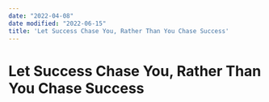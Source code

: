 ```yaml
---
date: "2022-04-08"
date modified: "2022-06-15"
title: 'Let Success Chase You, Rather Than You Chase Success'
---
```


# Let Success Chase You, Rather Than You Chase Success
